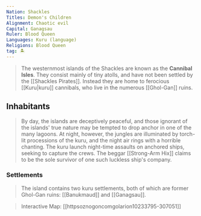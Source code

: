 ```yaml
---
Nation: Shackles
Titles: Demon's Children
Alignment: Chaotic evil
Capital: Ganagsau
Ruler: Blood Queen
Languages: Kuru (language)
Religions: Blood Queen
tag: 🏝️
---
```


> The westernmost islands of the Shackles are known as the **Cannibal Isles**. They consist mainly of tiny atolls, and have not been settled by the [[Shackles Pirates]]. Instead they are home to ferocious [[Kuru|kuru]] cannibals, who live in the numerous [[Ghol-Gan]] ruins.


## Inhabitants

> By day, the islands are deceptively peaceful, and those ignorant of the islands' true nature may be tempted to drop anchor in one of the many lagoons. At night, however, the jungles are illuminated by torch-lit processions of the kuru, and the night air rings with a horrible chanting. The kuru launch night-time assaults on anchored ships, seeking to capture the crews. The beggar [[Strong-Arm Hix]] claims to be the sole survivor of one such luckless ship's company.


### Settlements

> The island contains two kuru settlements, both of which are former Ghol-Gan ruins: [[Banukmaud]] and [[Ganagsau]].



> Interactive Map: [[httpsoznogoncomgolarion10233795-307051]]







